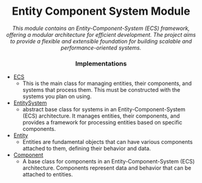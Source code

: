 <div style="text-align: center;"><b><h1>Entity Component System Module</h1></b>

*This module contains an Entity-Component-System (ECS) framework, offering a modular architecture for efficient
development. The project aims to provide a flexible and extensible foundation for building
scalable and performance-oriented systems.*

</div>

<div style="text-align: center;"><h3>Implementations</h3></div>

+ [ECS](./src/main/java/ecs/ECS.java)
    + This is the main class for managing entities, their components, and systems that process them. This must be
      constructed with the systems you plan on using.
+ [EntitySystem](./src/main/java/ecs/EntitySystem.java)
    + abstract base class for systems in an Entity-Component-System (ECS) architecture. It manages entities, their
      components, and provides a framework for processing entities based on specific components.
+ [Entity](./src/main/java/ecs/Entity.java)
    + Entities are fundamental objects that can have various components attached to them, defining their behavior and
      data.
+ [Component](./src/main/java/ecs/Component.java)
    + A base class for components in an Entity-Component-System (ECS) architecture. Components represent data and
      behavior that can be attached to entities.